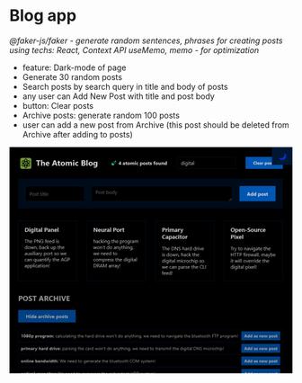 # Blog app
*@faker-js/faker - generate random sentences, phrases for creating posts*
*using techs: React, Context API*
*useMemo, memo - for optimization*

- feature: Dark-mode of page
- Generate 30 random posts
- Search posts by search query in title and body of posts
- any user can Add New Post with title and post body
- button: Clear posts
- Archive posts: generate random 100 posts
- user can add a new post from Archive (this post should be deleted from Archive after adding to posts)

![screen picture](./screeen.jpg)
